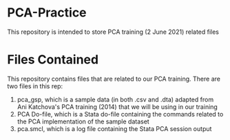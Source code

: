 # PCA-Practice
This repository is intended to store PCA training (2 June 2021) related files

# Files Contained
This repository contains files that are related to our PCA training. There are two files in this rep: 
1. pca_gsp, which is a sample data (in both .csv and .dta) adapted from Ani Katchova's PCA training (2014) that we will be using in our training
2. PCA Do-file, which is a Stata do-file containing the commands related to the PCA implementation of the sample dataset
3. pca.smcl, which is a log file containing the Stata PCA session output
